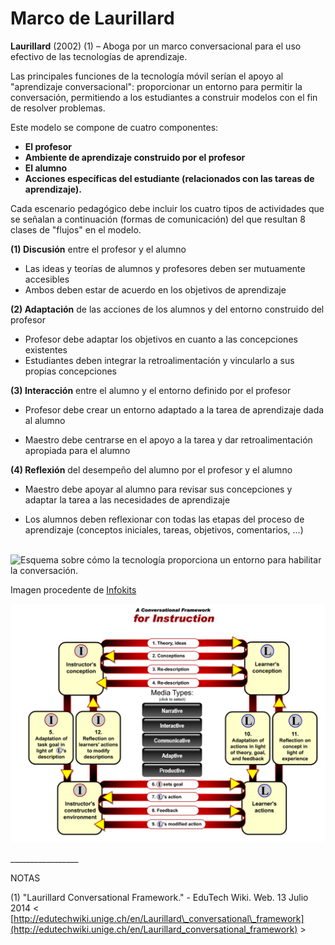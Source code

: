 # Marco de Laurillard

**Laurillard** (2002) (1) – Aboga por  un marco conversacional para el uso efectivo de las tecnologías de aprendizaje.

Las principales funciones de la tecnología móvil serían el apoyo al "aprendizaje conversacional": proporcionar un entorno para permitir la conversación, permitiendo a los estudiantes a construir modelos con el fin de resolver problemas.

Este modelo se compone de cuatro componentes:

*   **El profesor**
*   **Ambiente de aprendizaje construido por el profesor**
*   **El alumno**
*   **Acciones específicas del estudiante (relacionados con las tareas de aprendizaje).**

Cada escenario pedagógico debe incluir los cuatro tipos de actividades que se señalan a continuación (formas de comunicación) del que resultan 8 clases de "flujos" en el modelo.

**(1) Discusión** entre el profesor y el alumno

*   Las ideas y teorías de alumnos y profesores deben ser mutuamente accesibles
*   Ambos deben estar de acuerdo en los objetivos de aprendizaje

**(2) Adaptación** de las acciones de los alumnos y del entorno construido del profesor

*   Profesor debe adaptar los objetivos en cuanto a las concepciones existentes
*   Estudiantes deben integrar la retroalimentación y vincularlo a sus propias concepciones

**(3) Interacción** entre el alumno y el entorno definido por el profesor

*   Profesor debe crear un entorno adaptado a la tarea de aprendizaje dada al alumno
    
*   Maestro debe centrarse en el apoyo a la tarea y dar retroalimentación apropiada para el alumno  
    

**(4) Reflexión** del desempeño del alumno por el profesor y el alumno

*   Maestro debe apoyar al alumno para revisar sus concepciones y adaptar la tarea a las necesidades de aprendizaje
    
*   Los alumnos deben reflexionar con todas las etapas del proceso de aprendizaje (conceptos iniciales, tareas, objetivos, comentarios, ...)
    


 ![Esquema sobre cómo la tecnología proporciona un entorno para habilitar la conversación.](https://lh3.googleusercontent.com/PsfsPfFpQc2os7Lb1BhB-U5zUj-f9kMj4fYY3dI5pTsFvHgAJS9wsiNqx25dgNaS_KC5Z8cRwc2GEC7_6O7MWWLIbTsgeF9D_ErVo0zBWbngbp8f6wHHcqNlaNXDA7oFCg)


Imagen procedente de [Infokits](http://www.jiscinfonet.ac.uk/infokits/mobile-learning/)


![Marco de Laurillard, en inglés.](img/framework_laurillard.PNG)


\_\_\_\_\_\_\_\_\_\_\_\_\_\_\_\_\_

NOTAS

(1) "Laurillard Conversational Framework." - EduTech Wiki. Web. 13 Julio 2014 < [http://edutechwiki.unige.ch/en/Laurillard\_conversational\_framework](http://edutechwiki.unige.ch/en/Laurillard_conversational_framework) >